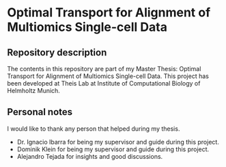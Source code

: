 # Optimal Transport for Alignment of Multiomics Single-cell Data

## Repository description
The contents in this repository are part of my Master Thesis: Optimal Transport for Alignment of Multiomics Single-cell Data.
This project has been developed at Theis Lab at Institute of Computational Biology of Helmholtz Munich.

## Personal notes
I would like to thank any person that helped during my thesis. 
* Dr. Ignacio Ibarra for being my supervisor and guide during this project. 
* Dominik Klein for being my supervisor and guide during this project.
* Alejandro Tejada for insights and good discussions.
